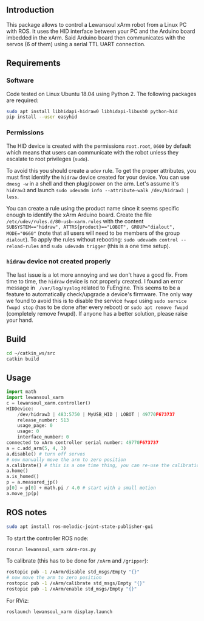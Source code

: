 ## Introduction

This package allows to control a Lewansoul xArm robot from a Linux PC with ROS.  It uses the HID interface between your PC and the Arduino board imbedded in the xArm.  Said Arduino board then communicates with the servos (6 of them) using a serial TTL UART connection.

## Requirements

### Software

Code tested on Linux Ubuntu 18.04 using Python 2.  The following packages are required:
```sh
sudo apt install libhidapi-hidraw0 libhidapi-libusb0 python-hid
pip install --user easyhid
```

### Permissions

The HID device is created with the permissions `root.root`, `0600` by default which means that users can communicate with the robot unless they escalate to root privileges (`sudo`).

To avoid this you should create a `udev` rule.  To get the proper attributes, you must first identify the `hidraw` device created for your device.  You can use `dmesg -w` in a shell and then plug/power on the arm.  Let's assume it's `hidraw3` and launch `sudo udevadm info --attribute-walk /dev/hidraw3 | less`.

You can create a rule using the product name since it seems specific enough to identify the xArm Arduino board.  Create the file
`/etc/udev/rules.d/80-usb-xarm.rules` with the content `SUBSYSTEM=="hidraw", ATTRS{product}=="LOBOT", GROUP="dialout", MODE="0660"` (note that all users will need to be members of the group `dialout`).  To apply the rules without rebooting: `sudo udevadm control --reload-rules` and `sudo udevadm trigger` (this is a one time setup).

### `hidraw` device not created properly

The last issue is a lot more annoying and we don't have a good fix.  From time to time, the `hidraw` device is not properly created.  I found an error message in ` /var/log/syslog` related to FuEngine.  This seems to be a feature to automatically check/upgrade a device's firmware.  The only way we found to avoid this is to disable the service `fwupd` using `sudo service fwupd stop` (has to be done after every reboot) or ` sudo apt remove fwupd ` (completely remove fwupd).  If anyone has a better solution, please raise your hand.

## Build

```sh
cd ~/catkin_ws/src
catkin build
```

## Usage

```python
import math
import lewansoul_xarm
c = lewansoul_xarm.controller()
HIDDevice:
    /dev/hidraw3 | 483:5750 | MyUSB_HID | LOBOT | 49770F673737
    release_number: 513
    usage_page: 0
    usage: 0
    interface_number: 0
connected to xArm controller serial number: 49770F673737
a = c.add_arm(5, 4, 3)
a.disable() # turn off servos
# now manually move the arm to zero position
a.calibrate() # this is a one time thing, you can re-use the calibration later on
a.home()
a.is_homed()
p = a.measured_jp()
p[0] = p[0] + math.pi / 4.0 # start with a small motion
a.move_jp(p)
```


## ROS notes

```sh
sudo apt install ros-melodic-joint-state-publisher-gui
```

To start the controller ROS node:
```sh
rosrun lewansoul_xarm xArm-ros.py
```

To calibrate (this has to be done for `/xArm` and `/gripper`):
```sh
rostopic pub -1 /xArm/disable std_msgs/Empty "{}"
# now move the arm to zero position
rostopic pub -1 /xArm/calibrate std_msgs/Empty "{}"
rostopic pub -1 /xArm/enable std_msgs/Empty "{}"
```

For RViz:
```sh
roslaunch lewansoul_xarm display.launch
```
